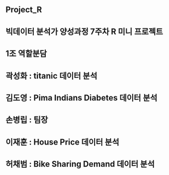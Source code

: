 ## Project_R

## 빅데이터 분석가 양성과정 7주차 R 미니 프로젝트

## 1조 역할분담

## 곽성화 : titanic 데이터 분석
## 김도영 : Pima Indians Diabetes 데이터 분석
## 손병립 : 팀장
## 이재훈 : House Price 데이터 분석
## 허채범 : Bike Sharing Demand 데이터 분석
